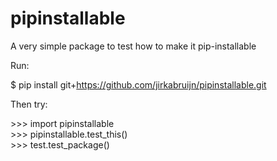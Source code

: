 # pipinstallable
A very simple package to test how to make it pip-installable

Run:

$ pip install git+https://github.com/jirkabruijn/pipinstallable.git

Then try:

&gt;&gt;&gt; import pipinstallable<br>
&gt;&gt;&gt; pipinstallable.test_this()<br>
&gt;&gt;&gt; test.test_package()
